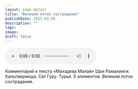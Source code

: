 ```yaml
---
layout: page-detail
title: "Великий поток сострадания"
publishDate: 2015.03.09
description: ""
tags:
image:
draft: false
---
```


<audio title="2015.03.09 - Великий поток сострадания.mp3" src="https://filer-api.advayta.org/v1.0/public/files/73724" controls=""></audio>

 Комментарий к тексту «Махадева Малай» Шри Рамалинги. Кальпаврикша. Сат Гуру. Турья. 5 элементов. Великий поток сострадания. 

  
